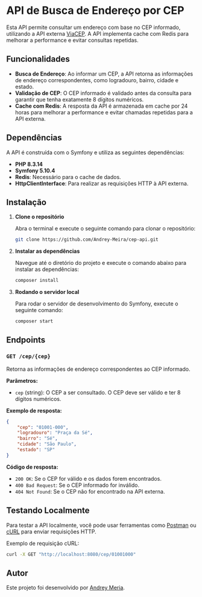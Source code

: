 
# API de Busca de Endereço por CEP

Esta API permite consultar um endereço com base no CEP informado, utilizando a API externa [ViaCEP](https://viacep.com.br/ws/). A API implementa cache com Redis para melhorar a performance e evitar consultas repetidas.

## Funcionalidades

- **Busca de Endereço**: Ao informar um CEP, a API retorna as informações de endereço correspondentes, como logradouro, bairro, cidade e estado.
- **Validação de CEP**: O CEP informado é validado antes da consulta para garantir que tenha exatamente 8 dígitos numéricos.
- **Cache com Redis**: A resposta da API é armazenada em cache por 24 horas para melhorar a performance e evitar chamadas repetidas para a API externa.

## Dependências

A API é construída com o Symfony e utiliza as seguintes dependências:

- **PHP 8.3.14**
- **Symfony 5.10.4**
- **Redis**: Necessário para o cache de dados.
- **HttpClientInterface**: Para realizar as requisições HTTP à API externa.

## Instalação

1. **Clone o repositório**

   Abra o terminal e execute o seguinte comando para clonar o repositório:

   ```bash
   git clone https://github.com/Andrey-Meira/cep-api.git
   ```

2. **Instalar as dependências**

   Navegue até o diretório do projeto e execute o comando abaixo para instalar as dependências:

   ```bash
   composer install
   ```

3. **Rodando o servidor local**

   Para rodar o servidor de desenvolvimento do Symfony, execute o seguinte comando:

   ```bash
   composer start
   ```

## Endpoints

### `GET /cep/{cep}`

Retorna as informações de endereço correspondentes ao CEP informado.

**Parâmetros:**

- `cep` (string): O CEP a ser consultado. O CEP deve ser válido e ter 8 dígitos numéricos.

**Exemplo de resposta:**

```json
{
    "cep": "01001-000",
    "logradouro": "Praça da Sé",
    "bairro": "Sé",
    "cidade": "São Paulo",
    "estado": "SP"
}
```

**Código de resposta:**

- `200 OK`: Se o CEP for válido e os dados forem encontrados.
- `400 Bad Request`: Se o CEP informado for inválido.
- `404 Not Found`: Se o CEP não for encontrado na API externa.

## Testando Localmente

Para testar a API localmente, você pode usar ferramentas como [Postman](https://www.postman.com/) ou [cURL](https://curl.se/) para enviar requisições HTTP.

Exemplo de requisição cURL:

```bash
curl -X GET "http://localhost:8080/cep/01001000"
```

## Autor

Este projeto foi desenvolvido por [Andrey Meria](https://github.com/Andrey-Meira).
